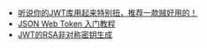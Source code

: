 * [听说你的JWT库用起来特别扭，推荐一款贼好用的！](http://www.macrozheng.com/#/reference/jose_jwt_start)
* [JSON Web Token 入门教程](https://www.ruanyifeng.com/blog/2018/07/json_web_token-tutorial.html)
* [JWT的RSA非对称密钥生成](https://www.kancloud.cn/zlt2000/microservices-platform/943967)
